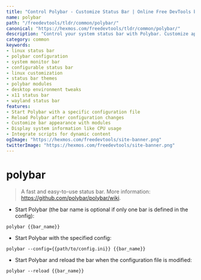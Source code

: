 ```yaml
---
title: "Control Polybar - Customize Status Bar | Online Free DevTools by Hexmos"
name: polybar
path: "/freedevtools/tldr/common/polybar/"
canonical: "https://hexmos.com/freedevtools/tldr/common/polybar/"
description: "Control your system status bar with Polybar. Customize appearance, display system information, and integrate with scripts. Free online tool, no registration required."
category: common
keywords:
- linux status bar
- polybar configuration
- system monitor bar
- configurable status bar
- linux customization
- status bar themes
- polybar modules
- desktop environment tweaks
- x11 status bar
- wayland status bar
features:
- Start Polybar with a specific configuration file
- Reload Polybar after configuration changes
- Customize bar appearance with modules
- Display system information like CPU usage
- Integrate scripts for dynamic content
ogImage: "https://hexmos.com/freedevtools/site-banner.png"
twitterImage: "https://hexmos.com/freedevtools/site-banner.png"
---
```


# polybar

> A fast and easy-to-use status bar.
> More information: <https://github.com/polybar/polybar/wiki>.

- Start Polybar (the bar name is optional if only one bar is defined in the config):

`polybar {{bar_name}}`

- Start Polybar with the specified config:

`polybar --config={{path/to/config.ini}} {{bar_name}}`

- Start Polybar and reload the bar when the configuration file is modified:

`polybar --reload {{bar_name}}`
